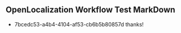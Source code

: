 ## OpenLocalization Workflow Test MarkDown
* 7bcedc53-a4b4-4104-af53-cb6b5b80857d thanks!

<!--HONumber=Jul16_HO2-->


